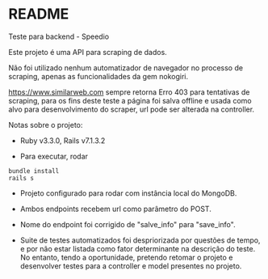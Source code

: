 # README

Teste para backend - Speedio

Este projeto é uma API para scraping de dados.

Não foi utilizado nenhum automatizador de navegador no processo de scraping, apenas as funcionalidades da gem nokogiri.

https://www.similarweb.com sempre retorna Erro 403 para tentativas de scraping, para os fins deste teste a página foi salva offline e usada como alvo para desenvolvimento do scraper, url pode ser alterada na controller.


Notas sobre o projeto:

* Ruby v3.3.0, Rails v7.1.3.2 

* Para executar, rodar 
```
bundle install
rails s
```


* Projeto configurado para rodar com instância local do MongoDB.

* Ambos endpoints recebem url como parâmetro do POST.

* Nome do endpoint foi corrigido de "salve_info" para "save_info".

* Suite de testes automatizados foi despriorizada por questões de tempo, e por não estar listada como fator determinante na descrição do teste. No entanto, tendo a oportunidade, pretendo retomar o projeto e desenvolver testes para a controller e model presentes no projeto.